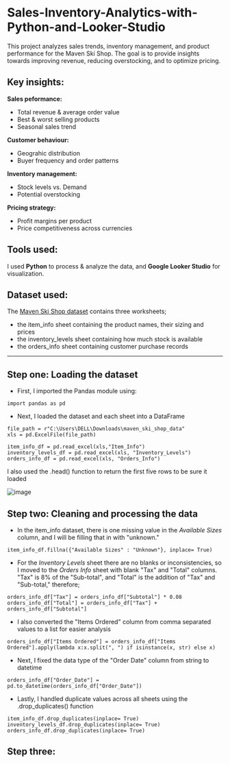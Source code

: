 # Sales-Inventory-Analytics-with-Python-and-Looker-Studio
This project analyzes sales trends, inventory management, and product performance for the Maven Ski Shop. The goal is to provide insights towards improving revenue, reducing overstocking, and to optimize pricing.

## Key insights:

**Sales peformance:**
- Total revenue & average order value
- Best & worst selling products
- Seasonal sales trend

**Customer behaviour:**
- Geograhic distribution
- Buyer frequency and order patterns

**Inventory management:**
- Stock levels vs. Demand
- Potential overstocking

**Pricing strategy:**
- Profit margins per product
- Price competitiveness across currencies

## Tools used:
I used **Python** to process & analyze the data, and **Google Looker Studio** for visualization. 

## Dataset used:
The [Maven Ski Shop dataset](https://docs.google.com/spreadsheets/d/1WnLOQtJeGWXA11dYp_5tTxBtDCmc5wP1/edit?usp=sharing&ouid=107860954201781863308&rtpof=true&sd=true) contains three worksheets; 
- the item_info sheet containing the product names, their sizing and prices
- the inventory_levels sheet containing how much stock is available
- the orders_info sheet containing customer purchase records 
---

## Step one: Loading the dataset
- First, I imported the Pandas module using:
```
import pandas as pd
```
- Next, I loaded the dataset and each sheet into a DataFrame
```
file_path = r"C:\Users\DELL\Downloads\maven_ski_shop_data"
xls = pd.ExcelFile(file_path)

item_info_df = pd.read_excel(xls,"Item_Info")
inventory_levels_df = pd.read_excel(xls, "Inventory_Levels")
orders_info_df = pd.read_excel(xls, "Orders_Info")
```
I also used the .head() function to return the first five rows to be sure it loaded 

![image](https://github.com/user-attachments/assets/9fde1c71-55db-4ded-b134-9032fcd2ffca)

## Step two: Cleaning and processing the data
- In the item_info dataset, there is one missing value in the *Available Sizes* column, and I will be filling that in with "unknown."
```
item_info_df.fillna({"Available Sizes" : "Unknown"}, inplace= True)
```
- For the *Inventory Levels* sheet there are no blanks or inconsistencies, so I moved to the *Orders Info* sheet with blank "Tax" and "Total" columns.<br>
"Tax" is 8% of the "Sub-total", and "Total" is the addition of "Tax" and "Sub-total," therefore;
```
orders_info_df["Tax"] = orders_info_df["Subtotal"] * 0.08
orders_info_df["Total"] = orders_info_df["Tax"] + orders_info_df["Subtotal"]
```
- I also converted the "Items Ordered" column from comma separated values to a list for easier analysis
```
orders_info_df["Items Ordered"] = orders_info_df["Items Ordered"].apply(lambda x:x.split(", ") if isinstance(x, str) else x)
```
- Next, I fixed the data type of the "Order Date" column from string to datetime
```
orders_info_df["Order_Date"] = pd.to_datetime(orders_info_df["Order_Date"])
```
- Lastly, I handled duplicate values across all sheets using the .drop_duplicates() function
```
item_info_df.drop_duplicates(inplace= True)
inventory_levels_df.drop_duplicates(inplace= True)
orders_info_df.drop_duplicates(inplace= True)
```

## Step three: 

